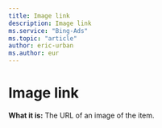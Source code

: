 ```yaml
---
title: Image link
description: Image link
ms.service: "Bing-Ads"
ms.topic: "article"
author: eric-urban
ms.author: eur
---
```


# Image link

**What it is:**  The URL of an image of the item.



